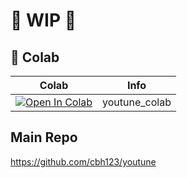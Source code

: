 
# 🚦 WIP 🚦

## 🦒 Colab

| Colab | Info
| --- | --- |
[![Open In Colab](https://colab.research.google.com/assets/colab-badge.svg)](https://colab.research.google.com/github/camenduru/youtune-colab/blob/main/youtune_colab.ipynb) | youtune_colab

## Main Repo
https://github.com/cbh123/youtune
